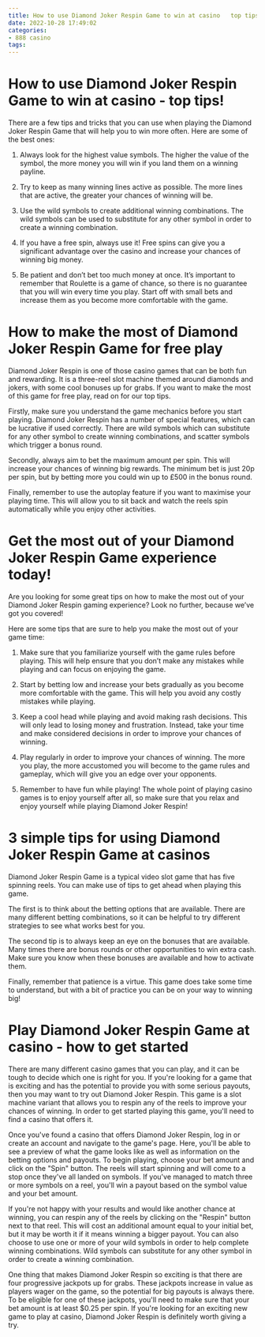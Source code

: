 ```yaml
---
title: How to use Diamond Joker Respin Game to win at casino   top tips!
date: 2022-10-28 17:49:02
categories:
- 888 casino
tags:
---
```



#  How to use Diamond Joker Respin Game to win at casino - top tips!

There are a few tips and tricks that you can use when playing the Diamond Joker Respin Game that will help you to win more often. Here are some of the best ones:

1. Always look for the highest value symbols. The higher the value of the symbol, the more money you will win if you land them on a winning payline.

2. Try to keep as many winning lines active as possible. The more lines that are active, the greater your chances of winning will be.

3. Use the wild symbols to create additional winning combinations. The wild symbols can be used to substitute for any other symbol in order to create a winning combination.

4. If you have a free spin, always use it! Free spins can give you a significant advantage over the casino and increase your chances of winning big money.

5. Be patient and don’t bet too much money at once. It’s important to remember that Roulette is a game of chance, so there is no guarantee that you will win every time you play. Start off with small bets and increase them as you become more comfortable with the game.

#  How to make the most of Diamond Joker Respin Game for free play

Diamond Joker Respin is one of those casino games that can be both fun and rewarding. It is a three-reel slot machine themed around diamonds and jokers, with some cool bonuses up for grabs. If you want to make the most of this game for free play, read on for our top tips.

Firstly, make sure you understand the game mechanics before you start playing. Diamond Joker Respin has a number of special features, which can be lucrative if used correctly. There are wild symbols which can substitute for any other symbol to create winning combinations, and scatter symbols which trigger a bonus round.

Secondly, always aim to bet the maximum amount per spin. This will increase your chances of winning big rewards. The minimum bet is just 20p per spin, but by betting more you could win up to £500 in the bonus round.

Finally, remember to use the autoplay feature if you want to maximise your playing time. This will allow you to sit back and watch the reels spin automatically while you enjoy other activities.

#  Get the most out of your Diamond Joker Respin Game experience today!

Are you looking for some great tips on how to make the most out of your Diamond Joker Respin gaming experience? Look no further, because we’ve got you covered!

Here are some tips that are sure to help you make the most out of your game time:

1. Make sure that you familiarize yourself with the game rules before playing. This will help ensure that you don’t make any mistakes while playing and can focus on enjoying the game.

2. Start by betting low and increase your bets gradually as you become more comfortable with the game. This will help you avoid any costly mistakes while playing.

3. Keep a cool head while playing and avoid making rash decisions. This will only lead to losing money and frustration. Instead, take your time and make considered decisions in order to improve your chances of winning.

4. Play regularly in order to improve your chances of winning. The more you play, the more accustomed you will become to the game rules and gameplay, which will give you an edge over your opponents.

5. Remember to have fun while playing! The whole point of playing casino games is to enjoy yourself after all, so make sure that you relax and enjoy yourself while playing Diamond Joker Respin!

#  3 simple tips for using Diamond Joker Respin Game at casinos

Diamond Joker Respin Game is a typical video slot game that has five spinning reels. You can make use of tips to get ahead when playing this game.

The first is to think about the betting options that are available. There are many different betting combinations, so it can be helpful to try different strategies to see what works best for you.

The second tip is to always keep an eye on the bonuses that are available. Many times there are bonus rounds or other opportunities to win extra cash. Make sure you know when these bonuses are available and how to activate them.

Finally, remember that patience is a virtue. This game does take some time to understand, but with a bit of practice you can be on your way to winning big!

#  Play Diamond Joker Respin Game at casino - how to get started

There are many different casino games that you can play, and it can be tough to decide which one is right for you. If you're looking for a game that is exciting and has the potential to provide you with some serious payouts, then you may want to try out Diamond Joker Respin. This game is a slot machine variant that allows you to respin any of the reels to improve your chances of winning. In order to get started playing this game, you'll need to find a casino that offers it.

Once you've found a casino that offers Diamond Joker Respin, log in or create an account and navigate to the game's page. Here, you'll be able to see a preview of what the game looks like as well as information on the betting options and payouts. To begin playing, choose your bet amount and click on the "Spin" button. The reels will start spinning and will come to a stop once they've all landed on symbols. If you've managed to match three or more symbols on a reel, you'll win a payout based on the symbol value and your bet amount.

If you're not happy with your results and would like another chance at winning, you can respin any of the reels by clicking on the "Respin" button next to that reel. This will cost an additional amount equal to your initial bet, but it may be worth it if it means winning a bigger payout. You can also choose to use one or more of your wild symbols in order to help complete winning combinations. Wild symbols can substitute for any other symbol in order to create a winning combination.

One thing that makes Diamond Joker Respin so exciting is that there are four progressive jackpots up for grabs. These jackpots increase in value as players wager on the game, so the potential for big payouts is always there. To be eligible for one of these jackpots, you'll need to make sure that your bet amount is at least $0.25 per spin. If you're looking for an exciting new game to play at casino, Diamond Joker Respin is definitely worth giving a try.